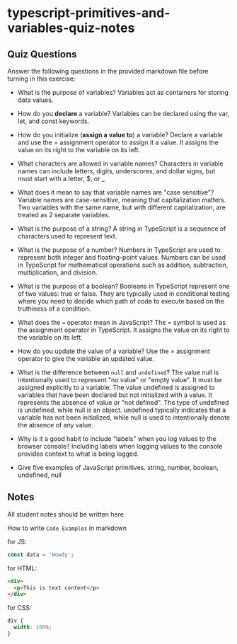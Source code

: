 # typescript-primitives-and-variables-quiz-notes

## Quiz Questions

Answer the following questions in the provided markdown file before turning in this exercise:

- What is the purpose of variables?
  Variables act as containers for storing data values.

- How do you **declare** a variable?
  Variables can be declared using the var, let, and const keywords.

- How do you initialize (**assign a value to**) a variable?
  Declare a variable and use the = assignment operator to assign it a value. It assigns the value on its right to the variable on its left.

- What characters are allowed in variable names?
  Characters in variable names can include letters, digits, underscores, and dollar signs, but must start with a letter, $, or \_

- What does it mean to say that variable names are "case sensitive"?
  Variable names are case-sensitive, meaning that capitalization matters. Two variables with the same name, but with different capitalization, are treated as 2 separate variables.

- What is the purpose of a string?
  A string in TypeScript is a sequence of characters used to represent text.

- What is the purpose of a number?
  Numbers in TypeScript are used to represent both integer and floating-point values. Numbers can be used in TypeScript for mathematical operations such as addition, subtraction, multiplication, and division.

- What is the purpose of a boolean?
  Booleans in TypeScript represent one of two values: true or false. They are typically used in conditional testing where you need to decide which path of code to execute based on the truthiness of a condition.

- What does the `=` operator mean in JavaScript?
  The = symbol is used as the assignment operator in TypeScript. It assigns the value on its right to the variable on its left.

- How do you update the value of a variable?
  Use the = assignment operator to give the variable an updated value.

- What is the difference between `null` and `undefined`?
  The value null is intentionally used to represent "no value" or "empty value". It must be assigned explicitly to a variable. The value undefined is assigned to variables that have been declared but not initialized with a value. It represents the absence of value or "not defined". The type of undefined is undefined, while null is an object. undefined typically indicates that a variable has not been initialized, while null is used to intentionally denote the absence of any value.

- Why is it a good habit to include "labels" when you log values to the browser console?
  Including labels when logging values to the console provides context to what is being logged.

- Give five examples of JavaScript primitives.
  string, number, boolean, undefined, null

## Notes

All student notes should be written here.

How to write `Code Examples` in markdown

for JS:

```javascript
const data = 'Howdy';
```

for HTML:

```html
<div>
  <p>This is text content</p>
</div>
```

for CSS:

```css
div {
  width: 100%;
}
```
